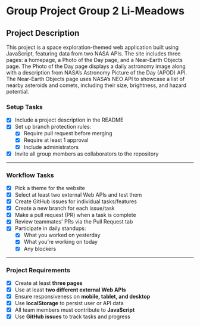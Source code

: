 # Group Project Group 2 Li-Meadows

## Project Description

This project is a space exploration-themed web application built using JavaScript, featuring data from two NASA APIs. The site includes three pages: a homepage, a Photo of the Day page, and a Near-Earth Objects page. The Photo of the Day page displays a daily astronomy image along with a description from NASA’s Astronomy Picture of the Day (APOD) API. The Near-Earth Objects page uses NASA’s NEO API to showcase a list of nearby asteroids and comets, including their size, brightness, and hazard potential.

### Setup Tasks

- [x] Include a project description in the README
- [x] Set up branch protection rules:
  - [x] Require pull request before merging
  - [x] Require at least 1 approval
  - [x] Include administrators
- [x] Invite all group members as collaborators to the repository

---

### Workflow Tasks

- [x] Pick a theme for the website
- [x] Select at least two external Web APIs and test them
- [x] Create GitHub issues for individual tasks/features
- [x] Create a new branch for each issue/task
- [x] Make a pull request (PR) when a task is complete
- [x] Review teammates' PRs via the Pull Request tab
- [x] Participate in daily standups:
  - [x] What you worked on yesterday
  - [x] What you’re working on today
  - [x] Any blockers

---

### Project Requirements

- [x] Create at least **three pages**
- [x] Use at least **two different external Web APIs**
- [x] Ensure responsiveness on **mobile, tablet, and desktop**
- [x] Use **localStorage** to persist user or API data
- [x] All team members must contribute to **JavaScript**
- [x] Use **GitHub issues** to track tasks and progress
